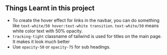 ## Things Learnt in this project

- To create the hover effect for links in the navbar, you can do something like `text-white/50 hover:text-white transition`. `text-white/50` means white color text with 50% opacity.
- `tracking-tight` classname of tailwind is used for titles on the main page. It makes it look much better
- Use `opacity-50` or `opacity-75` for sub headings.
